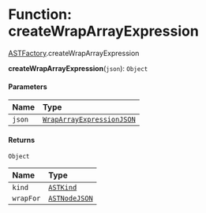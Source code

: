 # Function: createWrapArrayExpression

[ASTFactory](/en/auto-docs/variable-plugin/modules/ASTFactory.md).createWrapArrayExpression

**createWrapArrayExpression**(`json`): `Object`

#### Parameters

| Name | Type |
| :------ | :------ |
| `json` | [`WrapArrayExpressionJSON`](/en/auto-docs/variable-plugin/interfaces/WrapArrayExpressionJSON.md) |

#### Returns

`Object`

| Name | Type |
| :------ | :------ |
| `kind` | [`ASTKind`](/en/auto-docs/variable-plugin/enums/ASTKind.md) |
| `wrapFor` | [`ASTNodeJSON`](/en/auto-docs/variable-plugin/interfaces/ASTNodeJSON.md) |
